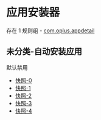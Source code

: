 # 应用安装器

存在 1 规则组 - [com.oplus.appdetail](/src/apps/com.oplus.appdetail.ts)

## 未分类-自动安装应用

默认禁用

- [快照-0](https://i.gkd.li/i/13038560)
- [快照-1](https://i.gkd.li/i/13054204)
- [快照-2](https://i.gkd.li/i/13038570)
- [快照-3](https://i.gkd.li/i/13038664)
- [快照-4](https://i.gkd.li/i/13054849)
